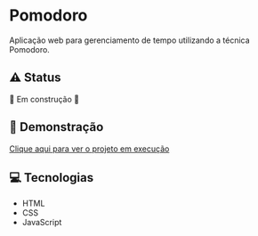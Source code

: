 # Pomodoro

Aplicação web para gerenciamento de tempo utilizando a técnica Pomodoro.

## :warning: Status
:construction: Em construção :construction:

## :rocket: Demonstração
<a href="#">Clique aqui para ver o projeto em execução</a>

## :computer: Tecnologias
* HTML
* CSS
* JavaScript